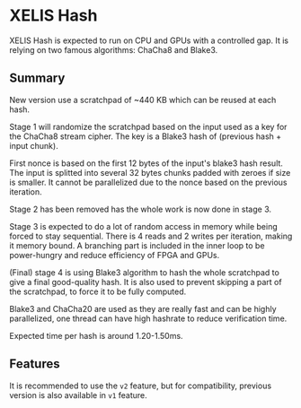 # XELIS Hash

XELIS Hash is expected to run on CPU and GPUs with a controlled gap.
It is relying on two famous algorithms: ChaCha8 and Blake3.

## Summary

New version use a scratchpad of ~440 KB which can be reused at each hash.

Stage 1 will randomize the scratchpad based on the input used as a key for the ChaCha8 stream cipher.
The key is a Blake3 hash of (previous hash + input chunk).
 
First nonce is based on the first 12 bytes of the input's blake3 hash result.
The input is splitted into several 32 bytes chunks padded with zeroes if size is smaller.
It cannot be parallelized due to the nonce based on the previous iteration.

Stage 2 has been removed has the whole work is now done in stage 3.

Stage 3 is expected to do a lot of random access in memory while being forced to stay sequential.
There is 4 reads and 2 writes per iteration, making it memory bound.
A branching part is included in the inner loop to be power-hungry and reduce efficiency of FPGA and GPUs.

(Final) stage 4 is using Blake3 algorithm to hash the whole scratchpad to give a final good-quality hash.
It is also used to prevent skipping a part of the scratchpad, to force it to be fully computed.

Blake3 and ChaCha20 are used as they are really fast and can be highly parallelized, one thread can have high hashrate to reduce verification time.

Expected time per hash is around 1.20-1.50ms.

## Features

It is recommended to use the `v2` feature, but for compatibility, previous version is also available in `v1` feature.
